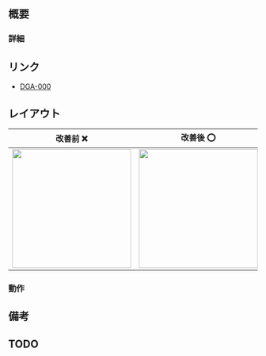 

## 概要

### 詳細

<!-- 
概要で伝えきれない内容記載
-->

## リンク

<!-- 
下記あたりのリンクの添付お願いします。
- Jiraチケット
- 設計書
- figma
-->

- [DGA-000](https://photosynth.atlassian.net/browse/DGA-000)

## レイアウト

<!-- 
内容によっては改善前のキャプチャもあると、レビューしやすいです
-->

|  改善前 ❌  |  改善後 ⭕️ |
| ---- | ---- |
|  <img src="" width="240">  |  <img src="" width="240"> |

### 動作

<!-- 
コード上だと見えづらそうな動きや、などあれば動画(mp4/gifなど)添付お願いします
-->

## 備考

<!-- 
詳細に書き切らなかった備考/補足などあれば
-->

## TODO


